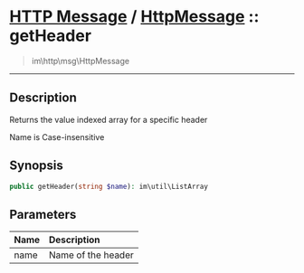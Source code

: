 # [HTTP Message](http.md) / [HttpMessage](http-HttpMessage.md) :: getHeader
 > im\http\msg\HttpMessage
____

## Description
Returns the value indexed array for a specific header

Name is Case-insensitive

## Synopsis
```php
public getHeader(string $name): im\util\ListArray
```

## Parameters
| Name | Description |
| :--- | :---------- |
| name | Name of the header |
